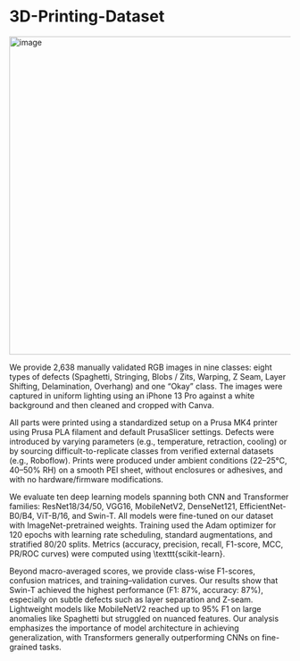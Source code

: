 # 3D-Printing-Dataset
<img width="572" height="570" alt="image" src="https://github.com/user-attachments/assets/d08d2e3c-171b-46a2-ad6f-1f15d55aad10" />

 We provide 2,638 manually validated RGB images in nine classes: eight types of defects (Spaghetti, Stringing, Blobs / Zits, Warping, Z Seam, Layer Shifting, Delamination, Overhang) and one “Okay” class. The images were captured in uniform lighting using an iPhone 13 Pro against a white background and then cleaned and cropped with Canva. 
    
   All parts were printed using a standardized setup on a Prusa MK4 printer using Prusa PLA filament and default PrusaSlicer settings. Defects were introduced by varying parameters (e.g., temperature, retraction, cooling) or by sourcing difficult-to-replicate classes from verified external datasets (e.g., Roboflow). Prints were produced under ambient conditions (22–25°C, 40–50\% RH) on a smooth PEI sheet, without enclosures or adhesives, and with no hardware/firmware modifications.
    
   We evaluate ten deep learning models spanning both CNN and Transformer families: ResNet18/34/50, VGG16, MobileNetV2, DenseNet121, EfficientNet-B0/B4, ViT-B/16, and Swin-T. All models were fine-tuned on our dataset with ImageNet-pretrained weights. Training used the Adam optimizer for 120 epochs with learning rate scheduling, standard augmentations, and stratified 80/20 splits. Metrics (accuracy, precision, recall, F1-score, MCC, PR/ROC curves) were computed using \texttt{scikit-learn}.
    
   Beyond macro-averaged scores, we provide class-wise F1-scores, confusion matrices, and training–validation curves. Our results show that Swin-T achieved the highest performance (F1: 87\%, accuracy: 87\%), especially on subtle defects such as layer separation and Z-seam. Lightweight models like MobileNetV2 reached up to 95\% F1 on large anomalies like Spaghetti but struggled on nuanced features. Our analysis emphasizes the importance of model architecture in achieving generalization, with Transformers generally outperforming CNNs on fine-grained tasks.
